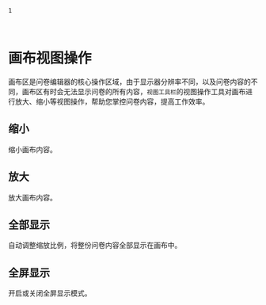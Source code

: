 ```index
1
```
```tag

```
```summary

```
# 画布视图操作
画布区是问卷编辑器的核心操作区域，由于显示器分辨率不同，以及问卷内容的不同，画布区有时会无法显示问卷的所有内容，`视图工具栏`的视图操作工具对画布进行放大、缩小等视图操作，帮助您掌控问卷内容，提高工作效率。

## 缩小
缩小画布内容。

## 放大
放大画布内容。

## 全部显示
自动调整缩放比例，将整份问卷内容全部显示在画布中。

## 全屏显示
开启或关闭全屏显示模式。
